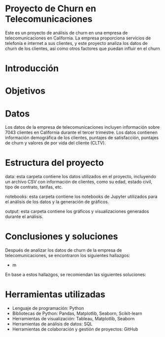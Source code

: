 # Proyecto de Churn en Telecomunicaciones
Este es un proyecto de análisis de churn en una empresa de telecomunicaciones en California. La empresa proporciona servicios de telefonía e internet a sus clientes, y este proyecto analiza los datos de churn de los clientes, así como otros factores que puedan influir en el churn

# Introducción 
# Objetivos 
# Datos

Los datos de la empresa de telecomunicaciones incluyen información sobre 7043 clientes en California durante el tercer trimestre. Los datos contienen información demográfica de los clientes, puntajes de satisfacción, puntajes de churn y valores de por vida del cliente (CLTV).

# Estructura del proyecto
data: esta carpeta contiene los datos utilizados en el proyecto, incluyendo un archivo CSV con información de clientes, como su edad, estado civil, tipo de contrato, tarifas, etc.

notebooks: esta carpeta contiene los notebooks de Jupyter utilizados para el análisis de los datos y la generación de gráficos.

output: esta carpeta contiene los gráficos y visualizaciones generados durante el análisis.

# Conclusiones y soluciones

Después de analizar los datos de churn de la empresa de telecomunicaciones, se encontraron los siguientes hallazgos:

- m

En base a estos hallazgos, se recomiendan las siguientes soluciones:

# Herramientas utilizadas
- Lenguaje de programación: Python
- Bibliotecas de Python: Pandas, Matplotlib, Seaborn, Scikit-learn
- Herramientas de visualización: Tableau, Matplotlib, Seaborn
- Herramientas de análisis de datos: SQL
- Herramientas de colaboración y gestión de proyectos: GitHub



